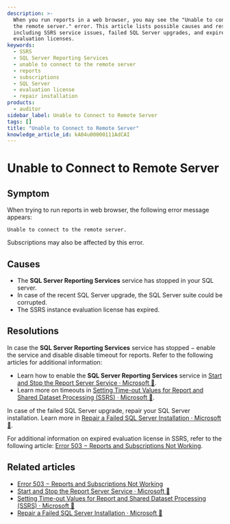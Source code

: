 ```yaml
---
description: >-
  When you run reports in a web browser, you may see the "Unable to connect to
  the remote server." error. This article lists possible causes and resolutions,
  including SSRS service issues, failed SQL Server upgrades, and expired SSRS
  evaluation licenses.
keywords:
  - SSRS
  - SQL Server Reporting Services
  - unable to connect to the remote server
  - reports
  - subscriptions
  - SQL Server
  - evaluation license
  - repair installation
products:
  - auditor
sidebar_label: Unable to Connect to Remote Server
tags: []
title: "Unable to Connect to Remote Server"
knowledge_article_id: kA04u00000111AdCAI
---
```


# Unable to Connect to Remote Server

## Symptom

When trying to run reports in web browser, the following error message appears:

```text
Unable to connect to the remote server.
```

Subscriptions may also be affected by this error.

## Causes

- The **SQL Server Reporting Services** service has stopped in your SQL server.
- In case of the recent SQL Server upgrade, the SQL Server suite could be corrupted.
- The SSRS instance evaluation license has expired.

## Resolutions

In case the **SQL Server Reporting Services** service has stopped − enable the service and disable disable timeout for reports. Refer to the following articles for additional information:

- Learn how to enable the **SQL Server Reporting Services** service in [Start and Stop the Report Server Service · Microsoft 🤝](https://learn.microsoft.com/en-us/sql/reporting-services/report-server/start-and-stop-the-report-server-service?view=sql-server-ver16).
- Learn more on timeouts in [Setting Time-out Values for Report and Shared Dataset Processing (SSRS) · Microsoft 🤝](https://learn.microsoft.com/en-us/sql/reporting-services/report-server/setting-time-out-values-for-report-and-shared-dataset-processing-ssrs?view=sql-server-ver16).

In case of the failed SQL Server upgrade, repair your SQL Server installation. Learn more in [Repair a Failed SQL Server Installation · Microsoft 🤝](https://learn.microsoft.com/en-us/sql/database-engine/install-windows/repair-a-failed-sql-server-installation?view=sql-server-ver16).

For additional information on expired evaluation license in SSRS, refer to the following article: [Error 503 − Reports and Subscriptions Not Working](/docs/kb/auditor/error-503-reports-and-subscriptions-not-working.md).

## Related articles

- [Error 503 − Reports and Subscriptions Not Working](/docs/kb/auditor/error-503-reports-and-subscriptions-not-working.md)
- [Start and Stop the Report Server Service · Microsoft 🤝](https://learn.microsoft.com/en-us/sql/reporting-services/report-server/start-and-stop-the-report-server-service?view=sql-server-ver16)
- [Setting Time-out Values for Report and Shared Dataset Processing (SSRS) · Microsoft 🤝](https://learn.microsoft.com/en-us/sql/reporting-services/report-server/setting-time-out-values-for-report-and-shared-dataset-processing-ssrs?view=sql-server-ver16)
- [Repair a Failed SQL Server Installation · Microsoft 🤝](https://learn.microsoft.com/en-us/sql/database-engine/install-windows/repair-a-failed-sql-server-installation?view=sql-server-ver16)
